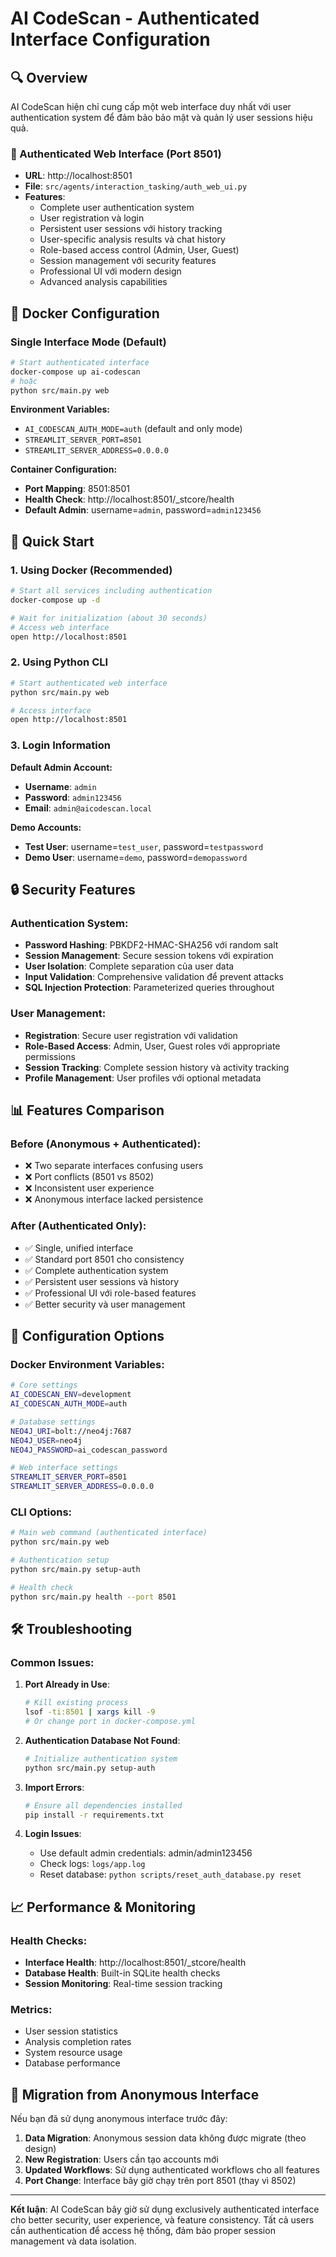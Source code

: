 # AI CodeScan - Authenticated Interface Configuration

## 🔍 Overview

AI CodeScan hiện chỉ cung cấp một web interface duy nhất với user authentication system để đảm bảo bảo mật và quản lý user sessions hiệu quả.

### 🔐 Authenticated Web Interface (Port 8501)
- **URL**: http://localhost:8501
- **File**: `src/agents/interaction_tasking/auth_web_ui.py`
- **Features**:
  - Complete user authentication system
  - User registration và login
  - Persistent user sessions với history tracking
  - User-specific analysis results và chat history
  - Role-based access control (Admin, User, Guest)
  - Session management với security features
  - Professional UI với modern design
  - Advanced analysis capabilities

## 🐳 Docker Configuration

### Single Interface Mode (Default)
```bash
# Start authenticated interface
docker-compose up ai-codescan
# hoặc
python src/main.py web
```

**Environment Variables:**
- `AI_CODESCAN_AUTH_MODE=auth` (default and only mode)
- `STREAMLIT_SERVER_PORT=8501` 
- `STREAMLIT_SERVER_ADDRESS=0.0.0.0`

**Container Configuration:**
- **Port Mapping**: 8501:8501
- **Health Check**: http://localhost:8501/_stcore/health
- **Default Admin**: username=`admin`, password=`admin123456`

## 🚀 Quick Start

### 1. Using Docker (Recommended)
```bash
# Start all services including authentication
docker-compose up -d

# Wait for initialization (about 30 seconds)
# Access web interface
open http://localhost:8501
```

### 2. Using Python CLI
```bash
# Start authenticated web interface
python src/main.py web

# Access interface
open http://localhost:8501
```

### 3. Login Information
**Default Admin Account:**
- **Username**: `admin`
- **Password**: `admin123456`
- **Email**: `admin@aicodescan.local`

**Demo Accounts:**
- **Test User**: username=`test_user`, password=`testpassword`
- **Demo User**: username=`demo`, password=`demopassword`

## 🔒 Security Features

### Authentication System:
- **Password Hashing**: PBKDF2-HMAC-SHA256 với random salt
- **Session Management**: Secure session tokens với expiration
- **User Isolation**: Complete separation của user data
- **Input Validation**: Comprehensive validation để prevent attacks
- **SQL Injection Protection**: Parameterized queries throughout

### User Management:
- **Registration**: Secure user registration với validation
- **Role-Based Access**: Admin, User, Guest roles với appropriate permissions
- **Session Tracking**: Complete session history và activity tracking
- **Profile Management**: User profiles với optional metadata

## 📊 Features Comparison

### Before (Anonymous + Authenticated):
- ❌ Two separate interfaces confusing users
- ❌ Port conflicts (8501 vs 8502)
- ❌ Inconsistent user experience
- ❌ Anonymous interface lacked persistence

### After (Authenticated Only):
- ✅ Single, unified interface
- ✅ Standard port 8501 cho consistency
- ✅ Complete authentication system
- ✅ Persistent user sessions và history
- ✅ Professional UI với role-based features
- ✅ Better security và user management

## 🔧 Configuration Options

### Docker Environment Variables:
```bash
# Core settings
AI_CODESCAN_ENV=development
AI_CODESCAN_AUTH_MODE=auth

# Database settings
NEO4J_URI=bolt://neo4j:7687
NEO4J_USER=neo4j
NEO4J_PASSWORD=ai_codescan_password

# Web interface settings
STREAMLIT_SERVER_PORT=8501
STREAMLIT_SERVER_ADDRESS=0.0.0.0
```

### CLI Options:
```bash
# Main web command (authenticated interface)
python src/main.py web

# Authentication setup
python src/main.py setup-auth

# Health check
python src/main.py health --port 8501
```

## 🛠️ Troubleshooting

### Common Issues:

1. **Port Already in Use**:
   ```bash
   # Kill existing process
   lsof -ti:8501 | xargs kill -9
   # Or change port in docker-compose.yml
   ```

2. **Authentication Database Not Found**:
   ```bash
   # Initialize authentication system
   python src/main.py setup-auth
   ```

3. **Import Errors**:
   ```bash
   # Ensure all dependencies installed
   pip install -r requirements.txt
   ```

4. **Login Issues**:
   - Use default admin credentials: admin/admin123456
   - Check logs: `logs/app.log`
   - Reset database: `python scripts/reset_auth_database.py reset`

## 📈 Performance & Monitoring

### Health Checks:
- **Interface Health**: http://localhost:8501/_stcore/health
- **Database Health**: Built-in SQLite health checks
- **Session Monitoring**: Real-time session tracking

### Metrics:
- User session statistics
- Analysis completion rates  
- System resource usage
- Database performance

## 🔄 Migration from Anonymous Interface

Nếu bạn đã sử dụng anonymous interface trước đây:

1. **Data Migration**: Anonymous session data không được migrate (theo design)
2. **New Registration**: Users cần tạo accounts mới
3. **Updated Workflows**: Sử dụng authenticated workflows cho all features
4. **Port Change**: Interface bây giờ chạy trên port 8501 (thay vì 8502)

---

**Kết luận**: AI CodeScan bây giờ sử dụng exclusively authenticated interface cho better security, user experience, và feature consistency. Tất cả users cần authentication để access hệ thống, đảm bảo proper session management và data isolation. 
